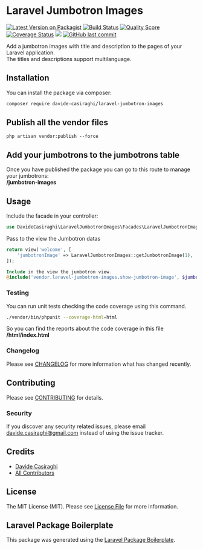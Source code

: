# Laravel Jumbotron Images

[![Latest Version on Packagist](https://img.shields.io/packagist/v/davide-casiraghi/laravel-jumbotron-images.svg?style=flat-square)](https://packagist.org/packages/davide-casiraghi/laravel-jumbotron-images)
[![Build Status](https://img.shields.io/travis/davide-casiraghi/laravel-jumbotron-images/master.svg?style=flat-square)](https://travis-ci.org/davide-casiraghi/laravel-jumbotron-images)
[![Quality Score](https://img.shields.io/scrutinizer/g/davide-casiraghi/laravel-jumbotron-images.svg?style=flat-square)](https://scrutinizer-ci.com/g/davide-casiraghi/laravel-jumbotron-images)
[![Coverage Status](https://scrutinizer-ci.com/g/davide-casiraghi/laravel-jumbotron-images/badges/coverage.png?b=master)](https://scrutinizer-ci.com/g/davide-casiraghi/laravel-jumbotron-images/)
<a href="https://codeclimate.com/github/davide-casiraghi/laravel-jumbotron-images/maintainability"><img src="https://api.codeclimate.com/v1/badges/998c23a3b93bddddde3f/maintainability" /></a>
[![GitHub last commit](https://img.shields.io/github/last-commit/davide-casiraghi/laravel-jumbotron-images.svg)](https://github.com/davide-casiraghi/laravel-jumbotron-images) 

Add a jumbotron images with title and description to the pages of your Laravel application.  
The titles and descriptions support multilanguage.

## Installation

You can install the package via composer:

```bash
composer require davide-casiraghi/laravel-jumbotron-images
```

## Publish all the vendor files
```php artisan vendor:publish --force```

## Add your jumbotrons to the jumbotrons table
Once you have published the package you can go to this route to manage your jumbotrons:  
**/jumbotron-images**

## Usage

Include the facade in your controller:
``` php
use DavideCasiraghi\LaravelJumbotronImages\Facades\LaravelJumbotronImages;
```

Pass to the view the Jumbotron datas
``` php
return view('welcome', [
    'jumbotronImage' => LaravelJumbotronImages::getJumbotronImage(1),
]);
```

``` php
Include in the view the jumbotron view.
@include('vendor.laravel-jumbotron-images.show-jumbotron-image', $jumbotronImage)
```

### Testing

You can run unit tests checking the code coverage using this command.
``` bash
./vendor/bin/phpunit --coverage-html=html
```
So you can find the reports about the code coverage in this file **/html/index.html**

### Changelog

Please see [CHANGELOG](CHANGELOG.md) for more information what has changed recently.

## Contributing

Please see [CONTRIBUTING](CONTRIBUTING.md) for details.

### Security

If you discover any security related issues, please email davide.casiraghi@gmail.com instead of using the issue tracker.

## Credits

- [Davide Casiraghi](https://github.com/davide-casiraghi)
- [All Contributors](../../contributors)

## License

The MIT License (MIT). Please see [License File](LICENSE.md) for more information.

## Laravel Package Boilerplate

This package was generated using the [Laravel Package Boilerplate](https://laravelpackageboilerplate.com).
